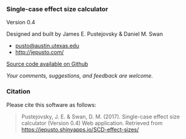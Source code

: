 ### Single-case effect size calculator

Version 0.4

Designed and built by James E. Pustejovsky & Daniel M. Swan

-   <pusto@austin.utexas.edu>
-   <http://jepusto.com/>

[Source code available on
Github](https://github.com/jepusto/SingleCaseES)

*Your comments, suggestions, and feedback are welcome.*

### Citation

Please cite this software as follows:

> Pustejovsky, J. E. & Swan, D. M. (2017). Single-case effect size calculator (Version 0.4) Web application. Retrieved from
> <https://jepusto.shinyapps.io/SCD-effect-sizes/>
